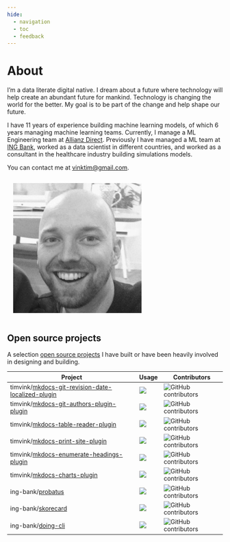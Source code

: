 ```yaml
---
hide:
  - navigation
  - toc
  - feedback
---
```


# About

I’m a data literate digital native. 
I dream about a future where technology will help create an abundant future for mankind. 
Technology is changing the world for the better. 
My goal is to be part of the change and help shape our future. 

I have 11 years of experience building machine learning models, of which 6 years managing machine learning teams. Currently, I manage a ML Engineering team at <a href="https://www.allianzdirect.nl/">Allianz Direct</a>. Previously I have managed a ML team at <a href="https://www.ing.com">ING Bank</a>, worked as a data scientist in different countries, and worked as a consultant in the healthcare industry building simulations models.

<p>You can contact me at <a href="mailto:vinktim@gmail.com">vinktim@gmail.com</a>.</p>

<img src="/assets/images/timvink.png" style = "width: 300px; padding: 1em;"/>

## Open source projects

A selection [open source projects](https://timvink.github.io/project-monitor/) I have built or have been heavily involved in designing and building.

| Project      | Usage                          | Contributors |
| ----------- | ------------------------------------ | ------- |
| timvink/[mkdocs-git-revision-date-localized-plugin](https://github.com/timvink/mkdocs-git-revision-date-localized-plugin)       | ![](https://pepy.tech/badge/mkdocs-git-revision-date-localized-plugin/month)  | ![GitHub contributors](https://img.shields.io/github/contributors/timvink/mkdocs-git-revision-date-localized-plugin) |
| timvink/[mkdocs-git-authors-plugin-plugin](https://github.com/timvink/mkdocs-git-authors-plugin-plugin)       | ![](https://pepy.tech/badge/mkdocs-git-authors-plugin/month) | ![GitHub contributors](https://img.shields.io/github/contributors/timvink/mkdocs-git-authors-plugin) |
| timvink/[mkdocs-table-reader-plugin](https://github.com/timvink/mkdocs-table-reader-plugin)       | ![](https://pepy.tech/badge/mkdocs-table-reader-plugin/month) | ![GitHub contributors](https://img.shields.io/github/contributors/timvink/mkdocs-table-reader-plugin) |
| timvink/[mkdocs-print-site-plugin](https://github.com/timvink/mkdocs-print-site-plugin)       | ![](https://pepy.tech/badge/mkdocs-print-site-plugin/month)  | ![GitHub contributors](https://img.shields.io/github/contributors/timvink/mkdocs-print-site-plugin) |
| timvink/[mkdocs-enumerate-headings-plugin](https://github.com/timvink/mkdocs-enumerate-headings-plugin)       | ![](https://pepy.tech/badge/mkdocs-enumerate-headings-plugin/month)  | ![GitHub contributors](https://img.shields.io/github/contributors/timvink/mkdocs-enumerate-headings-plugin) |
| timvink/[mkdocs-charts-plugin](https://github.com/ing-bank/mkdocs-charts-plugin)       | ![](https://pepy.tech/badge/mkdocs-charts-plugin/month)  | ![GitHub contributors](https://img.shields.io/github/contributors/timvink/mkdocs-charts-plugin) |
| ing-bank/[probatus](https://github.com/ing-bank/probatus)       | ![](https://pepy.tech/badge/probatus/month)  | ![GitHub contributors](https://img.shields.io/github/contributors/ing-bank/probatus) |
| ing-bank/[skorecard](https://github.com/ing-bank/skorecard)       | ![](https://pepy.tech/badge/skorecard/month)  | ![GitHub contributors](https://img.shields.io/github/contributors/ing-bank/skorecard) |
| ing-bank/[doing-cli](https://github.com/ing-bank/doing-cli)       | ![](https://pepy.tech/badge/doing-cli/month)  | ![GitHub contributors](https://img.shields.io/github/contributors/ing-bank/doing-cli) |
